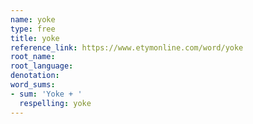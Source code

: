 ```yaml
---
name: yoke
type: free
title: yoke
reference_link: https://www.etymonline.com/word/yoke
root_name: 
root_language: 
denotation: 
word_sums:
- sum: 'Yoke + '
  respelling: yoke
---
```


